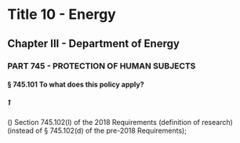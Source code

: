 
# Title 10 - Energy
## Chapter III - Department of Energy
### PART 745 - PROTECTION OF HUMAN SUBJECTS
#### § 745.101 To what does this policy apply?
##### 1

() Section 745.102(l) of the 2018 Requirements (definition of research) (instead of § 745.102(d) of the pre-2018 Requirements);

